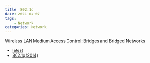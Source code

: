 ```yaml
---
title: 802.1q
date: 2021-04-07
tags:
	- Network
categories: Network
---
```


Wireless LAN Medium Access Control: Bridges and Bridged Networks

<!--more-->

* <a href="latest" target="manual">latest</a>
* <a href="802.1q-2014.pdf" target="manual">802.1q(2014)</a>

